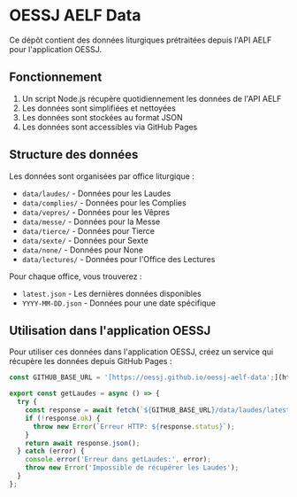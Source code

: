 # OESSJ AELF Data

Ce dépôt contient des données liturgiques prétraitées depuis l'API AELF pour l'application OESSJ.

## Fonctionnement

1. Un script Node.js récupère quotidiennement les données de l'API AELF
2. Les données sont simplifiées et nettoyées
3. Les données sont stockées au format JSON
4. Les données sont accessibles via GitHub Pages

## Structure des données

Les données sont organisées par office liturgique :

- `data/laudes/` - Données pour les Laudes
- `data/complies/` - Données pour les Complies
- `data/vepres/` - Données pour les Vêpres
- `data/messe/` - Données pour la Messe
- `data/tierce/` - Données pour Tierce
- `data/sexte/` - Données pour Sexte
- `data/none/` - Données pour None
- `data/lectures/` - Données pour l'Office des Lectures

Pour chaque office, vous trouverez :

- `latest.json` - Les dernières données disponibles
- `YYYY-MM-DD.json` - Données pour une date spécifique

## Utilisation dans l'application OESSJ

Pour utiliser ces données dans l'application OESSJ, créez un service qui récupère les données depuis GitHub Pages :

```javascript
const GITHUB_BASE_URL = '[https://oessj.github.io/oessj-aelf-data';](https://oessj.github.io/oessj-aelf-data';)

export const getLaudes = async () => {
  try {
    const response = await fetch(`${GITHUB_BASE_URL}/data/laudes/latest.json`);
    if (!response.ok) {
      throw new Error(`Erreur HTTP: ${response.status}`);
    }
    return await response.json();
  } catch (error) {
    console.error('Erreur dans getLaudes:', error);
    throw new Error('Impossible de récupérer les Laudes');
  }
};
